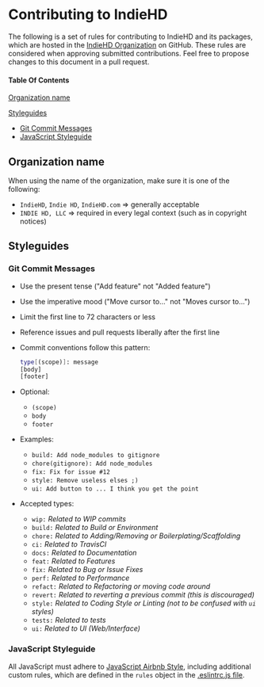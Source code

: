 # Contributing to IndieHD

The following is a set of rules for contributing to IndieHD and its packages, which are hosted in the [IndieHD Organization](https://github.com/indiehd) on GitHub. These rules are considered when approving submitted contributions. Feel free to propose changes to this document in a pull request.

#### Table Of Contents

[Organization name](#organization-name)

[Styleguides](#styleguides)
  * [Git Commit Messages](#git-commit-messages)
  * [JavaScript Styleguide](#javascript-styleguide)

## Organization name

When using the name of the organization, make sure it is one of the following:
  * `IndieHD`, `Indie HD`, `IndieHD.com` => generally acceptable
  * `INDIE HD, LLC` => required in every legal context (such as in copyright notices)

## Styleguides

### Git Commit Messages

* Use the present tense ("Add feature" not "Added feature")
* Use the imperative mood ("Move cursor to..." not "Moves cursor to...")
* Limit the first line to 72 characters or less
* Reference issues and pull requests liberally after the first line

* Commit conventions follow this pattern:
    ```bash
    type[(scope)]: message
    [body]
    [footer]
    ```
* Optional:    
    * `(scope)`
    * `body`
    * `footer`
    
* Examples:
    * `build: Add node_modules to gitignore`
    * `chore(gitignore): Add node_modules`
    * `fix: Fix for issue #12`
    * `style: Remove useless elses ;)`
    * `ui: Add button to ... I think you get the point`
 
* Accepted types:

    * `wip:`    *Related to WIP commits*
    * `build:`  *Related to Build or Environment*
    * `chore:`  *Related to Adding/Removing or Boilerplating/Scaffolding*
    * `ci:`     *Related to TravisCI*
    * `docs:`   *Related to Documentation*
    * `feat:`   *Related to Features*
    * `fix:`    *Related to Bug or Issue Fixes*
    * `perf:`   *Related to Performance*
    * `refact:` *Related to Refactoring or moving code around*
    * `revert:` *Related to reverting a previous commit (this is discouraged)*
    * `style:`  *Related to Coding Style or Linting (not to be confused with `ui` styles)*
    * `tests:`  *Related to tests*
    * `ui:`     *Related to UI (Web/Interface)*

### JavaScript Styleguide

All JavaScript must adhere to [JavaScript Airbnb Style](https://github.com/airbnb/javascript/), 
including additional custom rules, which are defined in the `rules` object in the [.eslintrc.js file](https://github.com/indiehd/website-ui/blob/master/.eslintrc.js).